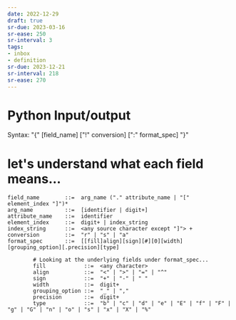 ```yaml
---
date: 2022-12-29
draft: true
sr-due: 2023-03-16
sr-ease: 250
sr-interval: 3
tags:
- inbox
- definition
sr-due: 2023-12-21
sr-interval: 218
sr-ease: 270
---
```


# Python Input/output

Syntax: "{" [field_name] ["!" conversion] [":" format_spec] "}"

# let's understand what each field means...

    field_name        ::=  arg_name ("." attribute_name | "[" element_index "]")*
    arg_name          ::=  [identifier | digit+]
    attribute_name    ::=  identifier
    element_index     ::=  digit+ | index_string
    index_string      ::=  <any source character except "]"> +
    conversion        ::=  "r" | "s" | "a"
    format_spec       ::=  [[fill]align][sign][#][0][width][grouping_option][.precision][type]

            # Looking at the underlying fields under format_spec...
            fill            ::=  <any character>
            align           ::=  "<" | ">" | "=" | "^"
            sign            ::=  "+" | "-" | " "
            width           ::=  digit+
            grouping_option ::=  "_" | ","
            precision       ::=  digit+
            type            ::=  "b" | "c" | "d" | "e" | "E" | "f" | "F" | "g" | "G" | "n" | "o" | "s" | "x" | "X" | "%"